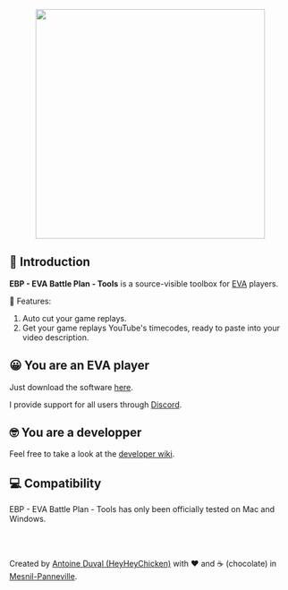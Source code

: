 <div align="center">
<img width="410px" src="https://github.com/HeyHeyChicken/EBP-Replay-Cutter/blob/main/.github/screenshot.png">
</div>

## 👋 Introduction

**EBP - EVA Battle Plan - Tools** is a source-visible toolbox for [EVA](//www.eva.gg) players.<br/>

💼 Features:
1. Auto cut your game replays.
2. Get your game replays YouTube's timecodes, ready to paste into your video description.

## 😀 You are an EVA player

Just download the software [here](//github.com/HeyHeyChicken/EBP-Replay-Cutter/releases/latest/).

I provide support for all users through [Discord](//discord.gg/tAHAc9q3aX).

## 🤓 You are a developper

Feel free to take a look at the [developer wiki](//github.com/HeyHeyChicken/EBP-EVA-Battle-Plan-Tools/wiki).

## 💻 Compatibility

EBP - EVA Battle Plan - Tools has only been officially tested on Mac and Windows.

<br>
<br>

Created by [Antoine Duval (HeyHeyChicken)](//antoine.cuffel.fr) with ❤ and ☕ (chocolate) in [Mesnil-Panneville](//en.wikipedia.org/wiki/Mesnil-Panneville).
